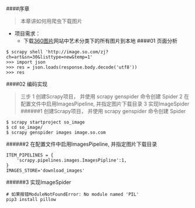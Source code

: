 ####序章
> 本章讲如何用爬虫下载图片
- 项目需求：
  - 下载[360图片](http://image.so.com)网站中艺术分类下的所有图片到本地
####01 页面分析
```
$ scrapy shell 'http://image.so.com/zj?ch=art&sn=30&listtype=new&temp=1'
>>> import json
>>> res = json.loads(response.body.decode('utf8'))
>>> res
```
####02 编码实现
>三步
1 创建Scrapy项目， 并使用 scrapy genspider 命令创建 Spider
2 在配置文件中启用ImagesPipeline, 并指定图片下载目录
3 实现ImageSpider
######1 创建Scrapy项目， 并使用 scrapy genspider 命令创建 Spider
```
$ scrapy startproject so_image
$ cd so_image/
$ scrapy genspider images image.so.com
```
######2 在配置文件中启用ImagesPipeline, 并指定图片下载目录
```
ITEM_PIPELINES = {
    'scrapy.pipelines.images.ImagesPipline':1,
}
IMAGES_STORE='download_images'
```
######3 实现ImageSpider
```
# 如果报错ModuleNotFoundError: No module named 'PIL'
pip3 install pillow
``` 
